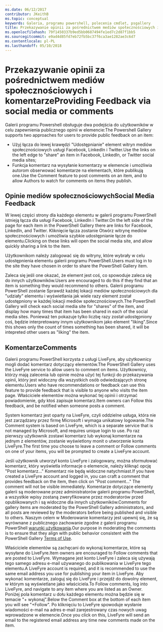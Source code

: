 ```yaml
---
ms.date: 06/12/2017
contributor: JKeithB
ms.topic: conceptual
keywords: Galeria, programu powershell, polecenia cmdlet, psgallery
title: Przekazywanie opinii za pośrednictwem mediów społecznościowych i komentarze
ms.openlocfilehash: 79f1450337b9ed5bb0687494fe1ed7c2d87f1bb5
ms.sourcegitcommit: e9ad4d85fd7eb72fb5bc37f6ca3ae1282ae3c6d7
ms.contentlocale: pl-PL
ms.lasthandoff: 05/10/2018
---
```

# <a name="providing-feedback-via-social-media-or-comments"></a><span data-ttu-id="8e4ae-103">Przekazywanie opinii za pośrednictwem mediów społecznościowych i komentarze</span><span class="sxs-lookup"><span data-stu-id="8e4ae-103">Providing Feedback via social media or comments</span></span>

<span data-ttu-id="8e4ae-104">Galerii programu Powershell obsługuje dwa podejścia do użytkowników w celu zapewnienia publicznego opinii w elemencie:</span><span class="sxs-lookup"><span data-stu-id="8e4ae-104">The Powershell Gallery supports two approaches for users to provide public feedback on an item:</span></span>

- <span data-ttu-id="8e4ae-105">Użyj łącza do lewej krawędzi "Udostępnianie" element witryn mediów społecznościowych usługi Facebook, LinkedIn i Twitter.</span><span class="sxs-lookup"><span data-stu-id="8e4ae-105">Use the links on the left edge to "share" an item in Facebook, LinkedIn, or Twitter social media sites;</span></span>
- <span data-ttu-id="8e4ae-106">Funkcja komentarz na wysyłanie komentarzy w elemencie i umożliwia autorom obserwować komentarze na elementach, które publikują one.</span><span class="sxs-lookup"><span data-stu-id="8e4ae-106">Use the Comment feature to post comments on an item, and to allow Authors to watch for comments on items they publish.</span></span>

## <a name="social-media-feedback"></a><span data-ttu-id="8e4ae-107">Opinie mediów społecznościowych</span><span class="sxs-lookup"><span data-stu-id="8e4ae-107">Social Media Feedback</span></span>

<span data-ttu-id="8e4ae-108">W lewej części strony dla każdego elementu w galerii programu PowerShell istnieją łącza dla usługi Facebook, LinkedIn i Twitter.</span><span class="sxs-lookup"><span data-stu-id="8e4ae-108">On the left side of the page for each item in the PowerShell Gallery there are links for Facebook, LinkedIn, and Twitter.</span></span>
<span data-ttu-id="8e4ae-109">Kliknięcie łącza zostanie Otwórz witrynę mediów społecznościowych i umożliwia szybkie udostępnianie łącze do elementu.</span><span class="sxs-lookup"><span data-stu-id="8e4ae-109">Clicking on these links will open the social media site, and allow quickly sharing a link to the item.</span></span>

<span data-ttu-id="8e4ae-110">Użytkownikom należy zalogować się do witryny, które wybrały w celu udostępnienia elementu galerii programu PowerShell.</span><span class="sxs-lookup"><span data-stu-id="8e4ae-110">Users must log in to the site they have chosen in order to share the PowerShell Gallery item.</span></span>

<span data-ttu-id="8e4ae-111">Zaleca się jeśli one okazać, że element jest coś, co spowoduje zaleca się do innych użytkowników.</span><span class="sxs-lookup"><span data-stu-id="8e4ae-111">Users are encouraged to do this if they find that an item is something they would recommend to others.</span></span>
<span data-ttu-id="8e4ae-112">Galerii programu PowerShell zostanie Sprawdź każdej lokacji mediów społecznościowych dla "udziały" elementu i wyświetlania jak wiele razy element został udostępniony w każdej lokacji mediów społecznościowych.</span><span class="sxs-lookup"><span data-stu-id="8e4ae-112">The PowerShell Gallery will check each social media site for "shares" of the item, and display how many times that item has been shared in each of the social media sites.</span></span>
<span data-ttu-id="8e4ae-113">Ponieważ ten pokazuje tylko liczbę razy został udostępniony coś, będzie interpretowany innym użytkownikom jako element "liking".</span><span class="sxs-lookup"><span data-stu-id="8e4ae-113">Since this shows only the count of times something has been shared, it will be intepreted other users as "liking" the item.</span></span>


## <a name="comments"></a><span data-ttu-id="8e4ae-114">Komentarze</span><span class="sxs-lookup"><span data-stu-id="8e4ae-114">Comments</span></span>

<span data-ttu-id="8e4ae-115">Galerii programu PowerShell korzysta z usługi LiveFyre, aby użytkownicy mogli dodać komentarz dotyczący elementów.</span><span class="sxs-lookup"><span data-stu-id="8e4ae-115">The PowerShell Gallery uses the LiveFyre service to allow users to comment on items.</span></span>
<span data-ttu-id="8e4ae-116">Użytkownicy, którzy mają zalecenia lub opinie można użyć tej funkcji do przekazywania opinii, który jest widoczny dla wszystkich osób odwiedzających stronę elementu.</span><span class="sxs-lookup"><span data-stu-id="8e4ae-116">Users who have recommendations or feedback can use this feature to provide feedback that is visible to anyone who visits the item page.</span></span>
<span data-ttu-id="8e4ae-117">Właściciele elementów można wykonać tej opinii i otrzymać powiadomienie, gdy ktoś zapisuje komentarz.</span><span class="sxs-lookup"><span data-stu-id="8e4ae-117">Item owners can Follow this feedback, and be notified when someone posts a comment.</span></span>

<span data-ttu-id="8e4ae-118">System komentarz jest oparty na LiveFyre, czyli oddzielne usługa, która nie jest zarządzany przez firmę Microsoft i wymaga unikatowy logowanie.</span><span class="sxs-lookup"><span data-stu-id="8e4ae-118">The Comment system is based on LiveFyre, which is a separate service that is not managed by Microsoft, and requires unique login to use.</span></span>
<span data-ttu-id="8e4ae-119">Po raz pierwszy użytkownik zostawi komentarz lub wykonaj komentarze na jednym z elementów, zostanie wyświetlony monit o utworzenie konta LiveFyre.</span><span class="sxs-lookup"><span data-stu-id="8e4ae-119">The first time you choose to leave a comment or Follow comments on one of your items, you will be prompted to create a LiveFyre account.</span></span>

<span data-ttu-id="8e4ae-120">Jeśli użytkownik utworzył konto LiveFyre i zalogowany, można sformułować komentarz, który wyświetla informacje o elemencie, należy kliknąć opcję "Post komentarz..." Komentarz nie będą widoczne natychmiast.</span><span class="sxs-lookup"><span data-stu-id="8e4ae-120">If you have created a LiveFyre account and logged in, you can craft a comment that provides feedback on the item, then click on "Post comment..." The comment will not be visible immediately.</span></span>
<span data-ttu-id="8e4ae-121">Komentarze dotyczące elementy galerii są moderowane przez administratorów galerii programu PowerShell, a wszystkie wpisy zostaną zweryfikowane przez moderatorów przed opublikowanych i są widoczne dla innych użytkowników.</span><span class="sxs-lookup"><span data-stu-id="8e4ae-121">Comments for gallery items are moderated by the PowerShell Gallery administrators, and all posts are reviewed by the moderators before being published and visible to others.</span></span>
<span data-ttu-id="8e4ae-122">Naszym celem w Moderowanie komentarzy jest upewnij się, że są wyrównane z publicznego zachowanie zgodne z galerii programu PowerShell [warunki użytkowania](https://www.powershellgallery.com/policies/Terms).</span><span class="sxs-lookup"><span data-stu-id="8e4ae-122">Our purpose in moderating the comments is to ensure that they align with public behavior consistent with the PowerShell Gallery [Terms of Use](https://www.powershellgallery.com/policies/Terms).</span></span>

<span data-ttu-id="8e4ae-123">Właściciele elementów są zachęcani do wykonaj komentarze, które są wysyłane do LiveFyre.</span><span class="sxs-lookup"><span data-stu-id="8e4ae-123">Item owners are encouraged to Follow comments that are posted to LiveFyre.</span></span>
<span data-ttu-id="8e4ae-124">Wymagane jest konto LiveFyre i zaleca się używają tego samego adresu e-mail używanego do publikowania w LiveFyre tego elementu.</span><span class="sxs-lookup"><span data-stu-id="8e4ae-124">A LiveFyre account is required, and it is recommended to use the same email address you use for publishing your item in LiveFyre.</span></span>
<span data-ttu-id="8e4ae-125">Aby wykonać komentarze, zaloguj się do LiveFyre i przejdź do dowolny element, w którym są wyświetlane jako właściciela.</span><span class="sxs-lookup"><span data-stu-id="8e4ae-125">To Follow comments, log into LiveFyre, and navigate to any item where you are listed as an Owner.</span></span>
<span data-ttu-id="8e4ae-126">Poniżej pola komentarz u dołu każdego elementu można będzie się w temacie "+ wykonaj".</span><span class="sxs-lookup"><span data-stu-id="8e4ae-126">Below the Comment box at the bottom of each item you will see "+Follow".</span></span>
<span data-ttu-id="8e4ae-127">Po kliknięciu to LiveFyre spowoduje wysłanie wiadomości e-mail na adres e-mail zarejestrowany czas nowych uwag wprowadzone w elemencie.</span><span class="sxs-lookup"><span data-stu-id="8e4ae-127">Once you click on this, LiveFyre will send an email to the registered email address any time new comments made on the item.</span></span>